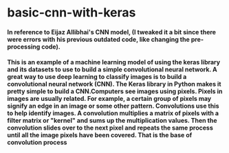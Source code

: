 # basic-cnn-with-keras
#### In reference to Eijaz Allibhai's CNN model, (I tweaked it a bit since there were errors with his previous outdated code, like changing the pre-processing code).
#### This is an example of a machine learning model of using the keras library and its datasets to use to build a simple convolutional neural network. A great way to use deep learning to classify images is to build a convolutional neural network (CNN). The Keras library in Python makes it pretty simple to build a CNN.Computers see images using pixels. Pixels in images are usually related. For example, a certain group of pixels may signify an edge in an image or some other pattern. Convolutions use this to help identify images. A convolution multiplies a matrix of pixels with a filter matrix or "kernel" and sums up the multiplication values. Then the convolution slides over to the next pixel and repeats the same process until all the image pixels have been covered. That is the base of convolution process
